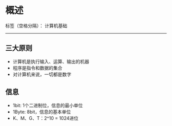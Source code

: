 # 概述

标签（空格分隔）： 计算机基础

---

## 三大原则

* 计算机是执行输入、运算、输出的机器
* 程序是指令和数据的集合
* 对计算机来说，一切都是数字

## 信息

* 1bit: 1个二进制位，信息的最小单位
* 1Byte: 8bit，信息的基本单位
* K、M、G、T：2^10 = 1024进位
